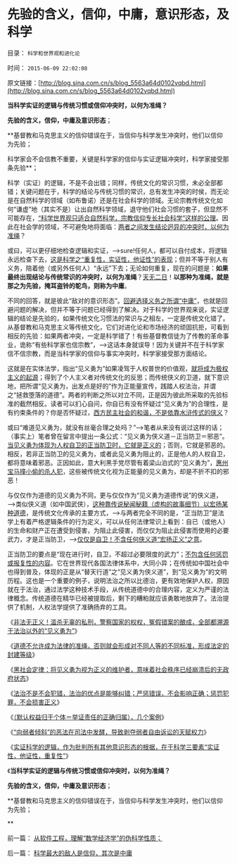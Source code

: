 # 先验的含义，信仰，中庸，意识形态，及科学

目录： `科学和世界观和进化论` 

时间： `2015-06-09 22:02:08` 

原文链接：[http://blog.sina.com.cn/s/blog_5563a64d0102vqbd.html](http://blog.sina.com.cn/s/blog_5563a64d0102vqbd.html)

**当科学实证的逻辑与传统习惯或信仰冲突时，以何为准绳？**

**先验的含义，信仰，中庸及意识形态**；

**基督教和马克思主义的信仰错误在于，当信仰与科学发生冲突时，他们以信仰为先验；

科学家会不会信教不重要，关键是科学家的信仰与实证逻辑冲突时，科学家接受那条先验**；

科学（实证）的逻辑，不是不会出错；同样，传统文化的常识习惯，未必全部都错；关键问题在于，科学的结论与传统习惯的常识，总有发生冲突的时侯，而无论是在自然科学的领域（如布鲁诺）还是在社会科学的领域。无论宗教传统文化如何“谦虚”地（其实不是）让出自然科学领域，退守他们社会习惯的套子，但显然不可能存在，[“科学世界观只适合自然科学，宗教信仰专长社会科学”这样的公理](../../../2014/8/31/自然科学与社会科学，拥有共同的真理标准；即实证标准.md)。因此在社会学的领域，不可避免地将面临：[两者之间发生结论迥异的冲突时，以何为准绳](../../../2015/5/30/任何合法性均来自于常识，任何常识的持续性，均依赖于知识；.md)？

或曰，可以更仔细地检查逻辑和实证，——>sure!任何人，都可以自付成本，将逻辑永远检查下去，[这是科学之“重复性，实证性，他证性”的表现](../../../2010/3/8/科学实证三要素兼容波普法证伪法则的科学“理论”.md)；但并不等于别人有义务，陪着他（或另外任何人）“永远”下去；无论如何重复，现在的问题是：**如果最终出现结论与传统常识的冲突时，以何为准绳**？[天无二日](../../../2014/9/20/逻辑悖反定理，最常用的证伪逻辑.md)！**以那种为准绳，就是那之为先验，掩耳盗铃的鸵鸟，则称为中庸**。

不同的回答，就是彼此“敌对的意识形态”。[回避选择义务之所谓“中庸”](../../../2009/8/24/法见二纲之中庸枉法.md)，也就是回避问题的解决，但并不等于问题已经得到了解决。对于科学的世界观来说，实证逻辑的结论是先验的，如果传统文化习惯法的常识与之相左，一定是传统文化错了。从基督教和马克思主义等传统文化，它们对进化论和市场经济的顽固抗拒，可看到相反的先验：如果两者冲突，一定是科学错了！有些基督教信徒为了传教的革命事业，诡称“有些科学家也信宗教”，——>这话本身就误导！因为关键并不在于科学家信不信宗教，而是当科学家的信仰与事实冲突时，科学家接受那方面结论。

这就是在实体法学，指出“见义勇为”如果凌驾于人权普世的价值观，[就将成为极权主义的起源](../../../2015/6/3/极权不是民族的命运，总是一窝愚民的选择.md)；得到了个人主义者对传统文化的反思；而传统侠义的卫道，就下意识地，把所谓“见义勇为，出发点是好的”作为正能量宣传，践踏人权法治，并谓之“拯救堕落的道德”。两者的判断之所以对立不同，正是因为彼此所采取的先验标准的截然相反。读者可以扪心自问，你自已有没有怀疑过“见义勇为”的合理性，是有约束条件的？你是否怀疑过，[西方民主社会的和谐，不是依靠水浒传式的侠义](../../../2015/6/2/非法无正义！以及极权国家最根本的正义.md)？

或曰“难道见义勇为，就没有丝毫合理之处吗？”——>笔者从来没有说过这样的话；（事实上）笔者曾在留言中提出一条公式：“见义勇为侠义道－正当防卫＝邪恶”。[当见义勇为体现为人权自卫的正当防卫时，它就是正义的](../../../2010/8/1/人权法学并不关心“正义”;美国人权法则和枪械管制.md)；否则，它就是邪恶的。相反，若非正当防卫的见义勇为，或者此见义勇为阻止的，正是他人的人权自卫，都将意味着邪恶。正因如此，意大利黑手党尽管有着梁山泊式的“见义勇为”，[惠州宝马撞小偷的杀人犯](../../../2015/5/18/开宝马见义勇为撞死逃跑小偷，毫无疑问是故意杀人罪.md)，这些被传统文化视为正能量的见义勇为，却是不折不扣的邪恶！

与仅仅作为道德的见义勇为不同，更与仅仅作为“见义勇为道德传说”的侠义道，——>类似侠义道（如中国武侠），[这种靠传说秘闻秘籍（虚构的故事细节）以宏扬某种道德](../../../2010/4/20/宗教的萌芽；和宗教萌芽的路径、方法、手段！.md)，是传统文化传承的主要方式，——>与两者完全不同的是，“正当防卫”是法学上有着严格逻辑条件的行为定义，可以从任何法律常识上看到：自已（或他人）的生命和财产正在遭受到侵害，为阻止此侵害，而仅仅为阻止此侵害而使用的必要武力，才是正当防卫，——>[仅仅是自卫！不含任何侠义道“宏扬正义”之意](../../../2011/2/6/人权法治的汰恶留善“恶法能除”.md)。

正当防卫的要点是“现在进行时，自卫，不超过必要限度的武力”；[不包含任何惩罚或报复性的内容](../../../2012/12/4/民主社会的“犯罪”是罪犯自主选择的预定惩罚；.md)。它在世界现代各国法律体系中，大同小异；在传统如中国社会中也得到普及，体现的正是从“替天行道”之“见义勇为侠义道”，到“见义勇为”的文明历程。这也是一个重要的例子，说明法治之所以比德治，更有效地保护人权，原因就在于法治，通过法学这种技术手段，从传统道德中的合理内容，定义为严谨的法律概念。传统道德在精华已经被提取后，剩下的糟粕就应该勇敢地放弃了。法治提供了机制，人权法学提供了准确扬弃的工具。

《[非法无正义！滥杀无辜的私刑，警察国家的权权，冤假错案的酿成，全部都溯源于法治以外的“见义勇为”](../../../2015/6/2/非法无正义！以及极权国家最根本的正义.md)》

《[道德不允许成为法律的准绳，否则就会形成对不同人等的不同标准，形成法定的封建等级](../../../2015/6/3/极权不是民族的命运，总是一窝愚民的选择.md)》

《[黑社会定律：将见义勇为视为正义的维护者，意味着社会秩序已经崩溃后的无政府状态](../../../2015/6/4/黑社会定律中的“见义勇为”，司法独立的根本交换.md)》

《[法治不是不会犯错，法治的优点是能够纠错；严惩错误，不会影响正确；惩罚犯罪，不会损害正义](../../../2015/6/5/法治面前人人平等，不以“个人背景及无关细节”为转移，几个案例.md)》

《[（默认权益归于个体＝举证责任的正确归属），几个案例](../../../2015/6/6/（默认权益归于个体＝举证责任的正确归属），几个案例；.md)》

《[“向弱者倾斜”的恶法在司法中发酵，导致剥夺弱者自由诉讼的天赋权力](../../../2015/6/7/“忘恩负义”不犯法，“向弱者倾斜”与封建体制的逻辑等价历程.md)》

《[实证科学的逻辑，作为批判所有其他意识形态的根据，在于科学三要素“实证性，他证性，重复性”](../../../2015/6/8/三角演义：政治洗脑vs传统习惯vs科学知识.md)》

《**当科学实证的逻辑与传统习惯或信仰冲突时，以何为准绳？**

**先验的含义，信仰，中庸及意识形态**；

**基督教和马克思主义的信仰错误在于，当信仰与科学发生冲突时，他们以信仰为先验；

**

前一篇： [从软件工程，理解“数学经济学”的伪科学性质；](../../../2015/6/14/从软件工程，理解“数学经济学”的伪科学性质；.md)

后一篇： [科学最大的敌人是信仰，其次是中庸](../../../2015/5/24/科学最大的敌人是信仰，其次是中庸.md)

